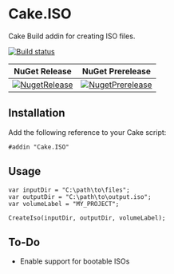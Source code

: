 # Cake.ISO

Cake Build addin for creating ISO files.

[![Build status](https://ci.appveyor.com/api/projects/status/smkq9ya8m7sa0mpg?svg=true)](https://ci.appveyor.com/project/austinlparker/cake-iso)

| NuGet Release | NuGet Prerelease |
|---------------|------------------|
|[![NugetRelease](https://img.shields.io/nuget/v/Cake.ISO.svg)](https://www.nuget.org/packages/Cake.ISO/) | [![NugetPrerelease](https://img.shields.io/nuget/vpre/Cake.ISO.svg)](https://www.nuget.org/packages/Cake.ISO/)

## Installation
Add the following reference to your Cake script:
```
#addin "Cake.ISO"
```

## Usage
```
var inputDir = "C:\path\to\files";
var outputDir = "C:\path\to\output.iso";
var volumeLabel = "MY_PROJECT";

CreateIso(inputDir, outputDir, volumeLabel);
```

## To-Do
* Enable support for bootable ISOs
